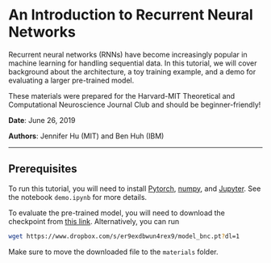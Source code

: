 # An Introduction to Recurrent Neural Networks

Recurrent neural networks (RNNs) have become increasingly popular in machine learning for handling sequential data. In this tutorial, we will cover background about the architecture, a toy training example, and a demo for evaluating a larger pre-trained model.

These materials were prepared for the Harvard-MIT Theoretical and Computational Neuroscience Journal Club and should be beginner-friendly!

**Date**: June 26, 2019

**Authors**: Jennifer Hu (MIT) and Ben Huh (IBM)

---

## Prerequisites

To run this tutorial, you will need to install [Pytorch](https://pytorch.org/), [numpy](https://www.numpy.org/), and [Jupyter](https://jupyter.org/). See the notebook `demo.ipynb` for more details.

To evaluate the pre-trained model, you will need to download the checkpoint from [this link](https://www.dropbox.com/s/er9exdbwun4rex9/model_bnc.pt?dl=1).
Alternatively, you can run
```bash
wget https://www.dropbox.com/s/er9exdbwun4rex9/model_bnc.pt?dl=1
```

Make sure to move the downloaded file to the `materials` folder.

